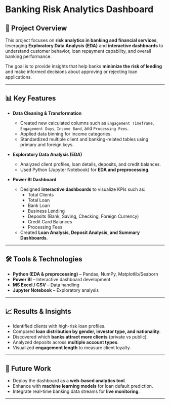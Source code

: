 # Banking Risk Analytics Dashboard

## 📌 Project Overview
This project focuses on **risk analytics in banking and financial services**, leveraging **Exploratory Data Analysis (EDA)** and **interactive dashboards** to understand customer behavior, loan repayment capability, and overall banking performance.  

The goal is to provide insights that help banks **minimize the risk of lending** and make informed decisions about approving or rejecting loan applications.

---

## 📊 Key Features
- **Data Cleaning & Transformation**  
  - Created new calculated columns such as `Engagement Timeframe`, `Engagement Days`, `Income Band`, and `Processing Fees`.  
  - Applied data binning for income categories.  
  - Standardized multiple client and banking-related tables using primary and foreign keys.

- **Exploratory Data Analysis (EDA)**  
  - Analyzed client profiles, loan details, deposits, and credit balances.  
  - Used Python (Jupyter Notebook) for **EDA and preprocessing**.  

- **Power BI Dashboard**  
  - Designed **interactive dashboards** to visualize KPIs such as:
    - Total Clients  
    - Total Loan  
    - Bank Loan  
    - Business Lending  
    - Deposits (Bank, Saving, Checking, Foreign Currency)  
    - Credit Card Balances  
    - Processing Fees  
  - Created **Loan Analysis, Deposit Analysis, and Summary Dashboards**.

---

## 🛠️ Tools & Technologies
- **Python (EDA & preprocessing)** – Pandas, NumPy, Matplotlib/Seaborn  
- **Power BI** – Interactive dashboard development  
- **MS Excel / CSV** – Data handling  
- **Jupyter Notebook** – Exploratory analysis  

---

## 📈 Results & Insights
- Identified clients with high-risk loan profiles.  
- Compared **loan distribution by gender, investor type, and nationality**.  
- Discovered which **banks attract more clients** (private vs public).  
- Analyzed deposits across **multiple account types**.  
- Visualized **engagement length** to measure client loyalty.  

---

## 🚀 Future Work
- Deploy the dashboard as a **web-based analytics tool**.  
- Enhance with **machine learning models** for loan default prediction.  
- Integrate real-time banking data streams for **live monitoring**.  

---
